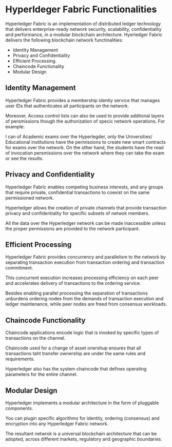 # Hyperldeger Fabric Functionalities 

Hyperledger Fabric is an implementation of distributed ledger technology that delivers enterprise-ready
network security, scalability, confidentiality and performance, in a modular blockchain architecture. 
Hyerledger Fabric delivers the following blockchain network functinalities: 

* Identity Management 
* Privacy and Confidentiality
* Efficient Processing. 
* Chaincode Functionality 
* Modular Design 

## Identity Management 

Hyperledger Fabric provides a membership identiy service that manages user IDs that authenticates all participants on the network.

Moreover, Access control lists can also be used to provide addtional layers of persmissions though the authorization of specic network operations. For example: 

I can of Academic exams over the Hyperlegder, only the Universities/ Educational institutions have the permissions to create new smart contracts for exams over the network. On the other hand, the students have the read of invocation persmissions over the network where they can take the exam or see the results. 

## Privacy and Confidentiality 
 
Hyperledger Fabric enables competing business interests, and any groups that require private, confidential 
transactions to coexist on the same permissioned network.

Hyperledger allows the creation of private channels that provide transaction privacy and confidentiality for specific subsets of netwok members. 

All the data over the Hyperledger network can be made inaccessible unless the proper permissions are provided to the network participant.

## Efficient Processing 

Hyperledger Fabric provides concurrency and parallelism to the network by separating transaction execution from transaction ordering and transaction commitment. 

This concurrent execution increases processing efficiency on each peer and accelerates delivery of 
transactions to the ordering service. 

Besides enabling parallel processing the separation of transactions unburdens ordering nodes from the demands of transaction execution and ledger maintenance, while peer nodes are freed from consensus workloads. 

## Chaincode Functionality 

Chaincode applications encode logic that is invoked by specific types of transactions on the channel.

Chaincode used for a change of asset onershup ensures that all transactions taht transfer ownership are under the same rules and requirements. 

Hyperledger also has the system chaincode that defines operating parameters for the entire channel.

## Modular Design

Hyperledger implements a modular architecture in the form of pluggable components. 

You can plugin specific algorithms for identity, ordering (consensus) and encryption into any Hyperledger Fabric network. 

The resultant netwrok is a universal blockchain architecture that can be adopted, across different markets, regulatory and geographic boundaries. 